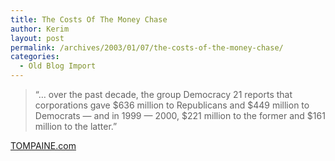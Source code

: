 ```yaml
---
title: The Costs Of The Money Chase
author: Kerim
layout: post
permalink: /archives/2003/01/07/the-costs-of-the-money-chase/
categories:
  - Old Blog Import
---
```


>   &#8220;&#8230; over the past decade, the group Democracy 21 reports that corporations gave $636 million to Republicans and $449 million to Democrats &#8212; and in 1999 &#8212; 2000, $221 million to the former and $161 million to the latter.&#8221;


<a href="http://www.tompaine.com/feature.cfm/ID/6994" onclick="_gaq.push(['_trackEvent', 'outbound-article', 'http://www.tompaine.com/feature.cfm/ID/6994', 'TOMPAINE.com']);" >TOMPAINE.com</a>

